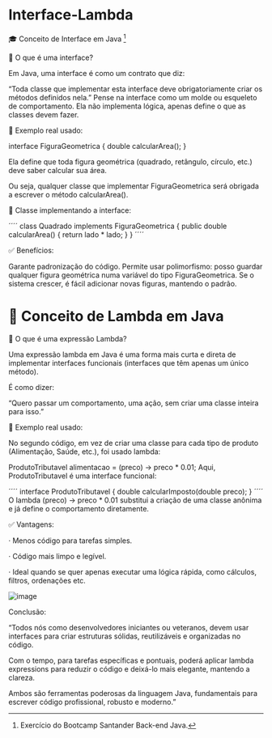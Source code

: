 # Interface-Lambda

🎓 Conceito de Interface em Java [^1]

📘 O que é uma interface?

Em Java, uma interface é como um contrato que diz:

“Toda classe que implementar esta interface deve obrigatoriamente criar os métodos definidos nela.”
Pense na interface como um molde ou esqueleto de comportamento. Ela não implementa lógica, apenas define o que as classes devem fazer.

🧪 Exemplo real usado:

interface FiguraGeometrica {
    double calcularArea();
}

Ela define que toda figura geométrica (quadrado, retângulo, círculo, etc.) deve saber calcular sua área.

 Ou seja, qualquer classe que implementar FiguraGeometrica será obrigada a escrever o método calcularArea().

🧱 Classe implementando a interface:

´´´´
class Quadrado implements FiguraGeometrica {
    public double calcularArea() {
        return lado * lado;
    }
}
´´´´

✅ Benefícios:

Garante padronização do código.
Permite usar polimorfismo: posso guardar qualquer figura geométrica numa variável do tipo FiguraGeometrica.
Se o sistema crescer, é fácil adicionar novas figuras, mantendo o padrão.


# 🧠 Conceito de Lambda em Java

📘 O que é uma expressão Lambda?

Uma expressão lambda em Java é uma forma mais curta e direta de implementar interfaces funcionais (interfaces que têm apenas um único método).

É como dizer:

“Quero passar um comportamento, uma ação, sem criar uma classe inteira para isso.”

🧪 Exemplo real usado:

No segundo código, em vez de criar uma classe para cada tipo de produto (Alimentação, Saúde, etc.), foi usado lambda:

ProdutoTributavel alimentacao = (preco) -> preco * 0.01;
Aqui, ProdutoTributavel é uma interface funcional:

´´´´
interface ProdutoTributavel {
    double calcularImposto(double preco);
}
´´´´
O lambda (preco) -> preco * 0.01 substitui a criação de uma classe anônima e já define o comportamento diretamente.

✅ Vantagens:

·      Menos código para tarefas simples.

·      Código mais limpo e legível.

·      Ideal quando se quer apenas executar uma lógica rápida, como cálculos, filtros, ordenações etc.

![image](https://github.com/user-attachments/assets/34e68547-bec9-4eec-b7a6-215079cb79b3)


Conclusão:

“Todos nós como desenvolvedores iniciantes ou veteranos, devem usar interfaces para criar estruturas sólidas, reutilizáveis e organizadas no código.

Com o tempo, para tarefas específicas e pontuais, poderá aplicar lambda expressions para reduzir o código e deixá-lo mais elegante, mantendo a clareza.

Ambos são ferramentas poderosas da linguagem Java, fundamentais para escrever código profissional, robusto e moderno.”

[^1]: Exercício do Bootcamp Santander Back-end Java.

